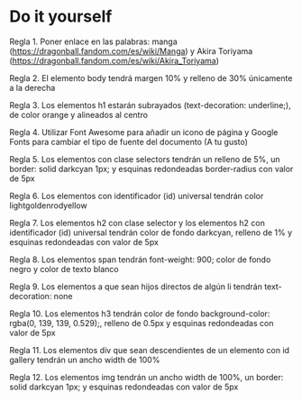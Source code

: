 # Do it yourself

Regla 1. Poner enlace en las palabras: manga (https://dragonball.fandom.com/es/wiki/Manga) y Akira Toriyama (https://dragonball.fandom.com/es/wiki/Akira_Toriyama)

Regla 2. El elemento body tendrá margen 10% y relleno de 30% únicamente a la derecha

Regla 3. Los elementos h1 estarán subrayados (text-decoration: underline;), de color orange y alineados al centro

Regla 4. Utilizar Font Awesome para añadir un icono de página y Google Fonts para cambiar el tipo de fuente del documento (A tu gusto)

Regla 5. Los elementos con clase selectors tendrán un relleno de 5%, un border: solid darkcyan 1px; y esquinas redondeadas border-radius con valor de 5px

Regla 6. Los elementos con identificador (id) universal tendrán color lightgoldenrodyellow

Regla 7. Los elementos h2 con clase selector y los elementos h2 con identificador (id) universal tendrán color de fondo darkcyan, relleno de 1% y esquinas redondeadas con valor de 5px

Regla 8. Los elementos span tendrán font-weight: 900; color de fondo negro y color de texto blanco

Regla 9. Los elementos a que sean hijos directos de algún li tendrán text-decoration: none

Regla 10. Los elementos h3 tendrán color de fondo background-color: rgba(0, 139, 139, 0.529);, relleno de 0.5px y esquinas redondeadas con valor de 5px

Regla 11. Los elementos div que sean descendientes de un elemento con id gallery tendrán un ancho width de 100%

Regla 12. Los elementos img tendrán un ancho width de 100%, un border: solid darkcyan 1px; y esquinas redondeadas con valor de 5px
